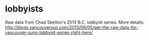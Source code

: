 lobbyists
====

Raw data from Chad Skelton's 2013 B.C. lobbyist series. More details: 
http://blogs.vancouversun.com/2013/06/05/get-the-raw-data-for-vancouver-suns-lobbyist-series-right-here/
